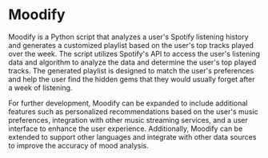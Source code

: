 # Moodify

Moodify is a Python script that analyzes a user's Spotify listening history and generates a customized playlist based on the user's top tracks played over the week. The script utilizes Spotify's API to access the user's listening data and algorithm to analyze the data and determine the user's top played tracks. The generated playlist is designed to match the user's preferences and help the user find the hidden gems that they would usually forget after a week of listening.

For further development, Moodify can be expanded to include additional features such as personalized recommendations based on the user's music preferences, integration with other music streaming services, and a user interface to enhance the user experience. Additionally, Moodify can be extended to support other languages and integrate with other data sources to improve the accuracy of mood analysis.




